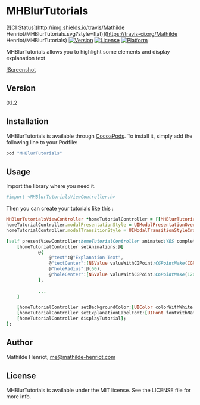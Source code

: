 # MHBlurTutorials

[![CI Status](http://img.shields.io/travis/Mathilde Henriot/MHBlurTutorials.svg?style=flat)](https://travis-ci.org/Mathilde Henriot/MHBlurTutorials)
[![Version](https://img.shields.io/cocoapods/v/MHBlurTutorials.svg?style=flat)](http://cocoapods.org/pods/MHBlurTutorials)
[![License](https://img.shields.io/cocoapods/l/MHBlurTutorials.svg?style=flat)](http://cocoapods.org/pods/MHBlurTutorials)
[![Platform](https://img.shields.io/cocoapods/p/MHBlurTutorials.svg?style=flat)](http://cocoapods.org/pods/MHBlurTutorials)

MHBlurTutorials allows you to highlight some elements and display explanation text

[!Screenshot](http://i.imgur.com/ZClWBXg.png)

## Version

0.1.2

## Installation

MHBlurTutorials is available through [CocoaPods](http://cocoapods.org). To install
it, simply add the following line to your Podfile:

```ruby
pod "MHBlurTutorials"
```

## Usage

Import the library where you need it.
```ruby
#import <MHBlurTutorialsViewController.h>
```

Then you can create your tutorials like this :
```ruby
MHBlurTutorialsViewController *homeTutorialController = [[MHBlurTutorialsViewController alloc] init];
homeTutorialController.modalPresentationStyle = UIModalPresentationOverFullScreen;
homeTutorialController.modalTransitionStyle = UIModalTransitionStyleCrossDissolve;

[self presentViewController:homeTutorialController animated:YES completion:^{
    [homeTutorialController setAnimations:@[
            @{
                @"text":@"Explanation Text",
                @"textCenter":[NSValue valueWithCGPoint:CGPointMake(CGRectGetMidX(self.view.frame), 300)],
                @"holeRadius":@(60),
                @"holeCenter":[NSValue valueWithCGPoint:CGPointMake(120, 150)]
            },
            
            ...
    ]

    [homeTutorialController setBackgroundColor:[UIColor colorWithWhite:0 alpha:0.7]];
    [homeTutorialController setExplanationLabelFont:[UIFont fontWithName:@"Source Sans Pro" size:15]];
    [homeTutorialController displayTutorial];
];

```

## Author

Mathilde Henriot, me@mathilde-henriot.com

## License

MHBlurTutorials is available under the MIT license. See the LICENSE file for more info.
